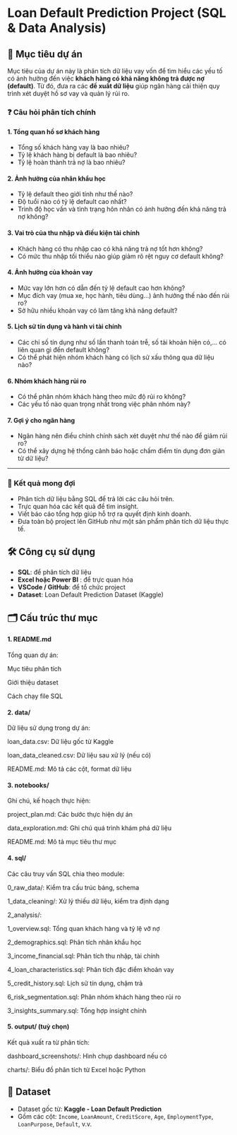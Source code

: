 # Loan Default Prediction Project (SQL & Data Analysis)

## 🎯 Mục tiêu dự án

Mục tiêu của dự án này là phân tích dữ liệu vay vốn để tìm hiểu các yếu tố có ảnh hưởng đến việc **khách hàng có khả năng không trả được nợ (default)**. Từ đó, đưa ra các **đề xuất dữ liệu** giúp ngân hàng cải thiện quy trình xét duyệt hồ sơ vay và quản lý rủi ro.

### ❓ Câu hỏi phân tích chính

#### 1. Tổng quan hồ sơ khách hàng
- Tổng số khách hàng vay là bao nhiêu?
- Tỷ lệ khách hàng bị default là bao nhiêu?
- Tỷ lệ hoàn thành trả nợ là bao nhiêu?

#### 2. Ảnh hưởng của nhân khẩu học
- Tỷ lệ default theo giới tính như thế nào?
- Độ tuổi nào có tỷ lệ default cao nhất?
- Trình độ học vấn và tình trạng hôn nhân có ảnh hưởng đến khả năng trả nợ không?

#### 3. Vai trò của thu nhập và điều kiện tài chính
- Khách hàng có thu nhập cao có khả năng trả nợ tốt hơn không?
- Có mức thu nhập tối thiểu nào giúp giảm rõ rệt nguy cơ default không?

#### 4. Ảnh hưởng của khoản vay
- Mức vay lớn hơn có dẫn đến tỷ lệ default cao hơn không?
- Mục đích vay (mua xe, học hành, tiêu dùng…) ảnh hưởng thế nào đến rủi ro?
- Sở hữu nhiều khoản vay có làm tăng khả năng default?

#### 5. Lịch sử tín dụng và hành vi tài chính
- Các chỉ số tín dụng như số lần thanh toán trễ, số tài khoản hiện có,… có liên quan gì đến default không?
- Có thể phát hiện nhóm khách hàng có lịch sử xấu thông qua dữ liệu nào?

#### 6. Nhóm khách hàng rủi ro
- Có thể phân nhóm khách hàng theo mức độ rủi ro không?
- Các yếu tố nào quan trọng nhất trong việc phân nhóm này?

#### 7. Gợi ý cho ngân hàng
- Ngân hàng nên điều chỉnh chính sách xét duyệt như thế nào để giảm rủi ro?
- Có thể xây dựng hệ thống cảnh báo hoặc chấm điểm tín dụng đơn giản từ dữ liệu?

---

### 📌 Kết quả mong đợi

- Phân tích dữ liệu bằng SQL để trả lời các câu hỏi trên.
- Trực quan hóa các kết quả để tìm insight.
- Viết báo cáo tổng hợp giúp hỗ trợ ra quyết định kinh doanh.
- Đưa toàn bộ project lên GitHub như một sản phẩm phân tích dữ liệu thực tế.

## 🛠️ Công cụ sử dụng

- **SQL**: để phân tích dữ liệu
- **Excel hoặc Power BI** : để trực quan hóa
- **VSCode / GitHub**: để tổ chức project
- **Dataset**: Loan Default Prediction Dataset (Kaggle)

## 🗂️ Cấu trúc thư mục

#### 1. README.md
Tổng quan dự án:

Mục tiêu phân tích

Giới thiệu dataset

Cách chạy file SQL

#### 2. data/
Dữ liệu sử dụng trong dự án:

loan_data.csv: Dữ liệu gốc từ Kaggle

loan_data_cleaned.csv: Dữ liệu sau xử lý (nếu có)

README.md: Mô tả các cột, format dữ liệu

#### 3. notebooks/
Ghi chú, kế hoạch thực hiện:

project_plan.md: Các bước thực hiện dự án

data_exploration.md: Ghi chú quá trình khám phá dữ liệu

README.md: Mô tả mục tiêu thư mục

#### 4. sql/
Các câu truy vấn SQL chia theo module:

0_raw_data/: Kiểm tra cấu trúc bảng, schema

1_data_cleaning/: Xử lý thiếu dữ liệu, kiểm tra định dạng

2_analysis/:

1_overview.sql: Tổng quan khách hàng và tỷ lệ vỡ nợ

2_demographics.sql: Phân tích nhân khẩu học

3_income_financial.sql: Phân tích thu nhập, tài chính

4_loan_characteristics.sql: Phân tích đặc điểm khoản vay

5_credit_history.sql: Lịch sử tín dụng, chậm trả

6_risk_segmentation.sql: Phân nhóm khách hàng theo rủi ro

3_insights_summary.sql: Tổng hợp insight chính

#### 5. output/ (tuỳ chọn)
Kết quả xuất ra từ phân tích:

dashboard_screenshots/: Hình chụp dashboard nếu có

charts/: Biểu đồ phân tích từ Excel hoặc Python


## 📌 Dataset

- Dataset gốc từ: **Kaggle - Loan Default Prediction**
- Gồm các cột: `Income`, `LoanAmount`, `CreditScore`, `Age`, `EmploymentType`, `LoanPurpose`, `Default`, v.v.


